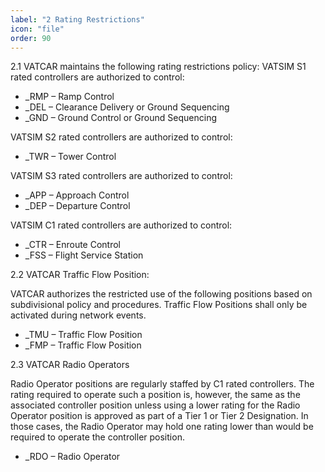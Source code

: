 ```yaml
---
label: "2 Rating Restrictions"
icon: "file"
order: 90
---
```


2.1 VATCAR maintains the following rating restrictions policy:
VATSIM S1 rated controllers are authorized to control:

- _RMP – Ramp Control
- _DEL – Clearance Delivery or Ground Sequencing
- _GND – Ground Control or Ground Sequencing


VATSIM S2 rated controllers are authorized to control:

- _TWR – Tower Control

VATSIM S3 rated controllers are authorized to control:

- _APP – Approach Control
- _DEP – Departure Control

VATSIM C1 rated controllers are authorized to control:

- _CTR – Enroute Control
- _FSS – Flight Service Station

2.2 VATCAR Traffic Flow Position:

VATCAR authorizes the restricted use of the following positions based on subdivisional policy and procedures. Traffic Flow Positions shall only be activated during network events.

- _TMU – Traffic Flow Position
- _FMP – Traffic Flow Position

2.3 VATCAR Radio Operators

Radio Operator positions are regularly staffed by C1 rated controllers. The rating required to operate such a position is, however, the same as the associated controller position unless using a lower rating for the Radio Operator position is approved as part of a Tier 1 or Tier 2 Designation. In those cases, the Radio Operator may hold one rating lower than would be required to operate the controller position.

- _RDO – Radio Operator 